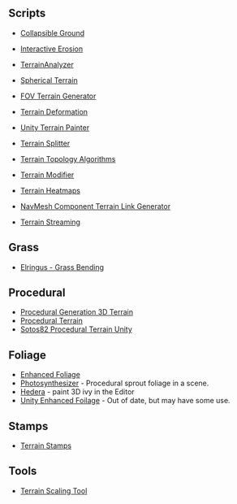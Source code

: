 ## Scripts
* [Collapsible Ground](https://github.com/MaxwellGengYF/Unity-Collapsible-Ground)

* [Interactive Erosion](https://github.com/Scrawk/Interactive-Erosion)

* [TerrainAnalyzer](https://github.com/superjamesmccafferty/TerrainAnalyzer)
* [Spherical Terrain](https://github.com/tjbaron/UnityTerrain)
* [FOV Terrain Generator](https://github.com/ScienceExp/Unity-FOV-Terrain-Generator)
* [Terrain Deformation](https://armedunity.com/topic/5-unity3d-terrain-deformation-real-time/)

* [Unity Terrain Painter](https://github.com/drParadox312/Unity-TerrainPainter)
* [Terrain Splitter](https://github.com/ExpressoBits/STerrainSplit)

* [Terrain Topology Algorithms](https://github.com/Scrawk/Terrain-Topology-Algorithms)

* [Terrain Modifier](https://github.com/mogoson/TerrainModifier)
* [Terrain Heatmaps](https://github.com/EdwardAndrew/UnityTerrainHeatmaps)
* [NavMesh Component Terrain Link Generator](https://github.com/Fove/NavMeshComponentTerrainLinkGenerator)
* [Terrain Streaming](https://github.com/ferdbold/unity-terrain-streaming)
## Grass
* [Elringus - Grass Bending](https://github.com/Elringus/GrassBending)
## Procedural
* [Procedural Generation 3D Terrain](https://github.com/killicolin/Procedural-Generation-3D-Terrain-Unity-)
* [Procedural Terrain](https://github.com/Daniel466/Procedural-Terrain-Generation-with-Unity)
* [Sotos82 Procedural Terrain Unity](https://github.com/sotos82/ProceduralTerrainUnity)

## Foliage
* [Enhanced Foliage](https://github.com/marmitaTH/unity-enhanced-foliage)
* [Photosynthesizer](https://github.com/alexismorin/Photosynthesizer) - Procedural sprout foliage in a scene.
* [Hedera](https://github.com/radiatoryang/hedera) - paint 3D ivy in the Editor
* [Unity Enhanced Foilage](https://github.com/marmitoTH/unity-enhanced-foliage) - Out of date, but may have some use.

## Stamps
* [Terrain Stamps](https://github.com/Roland09/Terrain-Stamps)

## Tools
* [Terrain Scaling Tool](https://github.com/null511/Unity.TerrainScalingTool)
